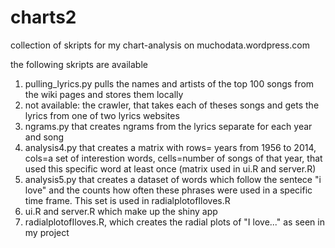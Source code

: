 # charts2
collection of skripts for my chart-analysis on muchodata.wordpress.com

the following skripts are available

1.  pulling_lyrics.py pulls the names and artists of the top 100 songs from the wiki pages and stores them locally
2.  not available: the crawler, that takes each of theses songs and gets the lyrics from one of two lyrics websites
3.  ngrams.py that creates ngrams from the lyrics separate for each year and song
4.  analysis4.py that creates a matrix with rows= years from 1956 to 2014, cols=a set of interestion words, cells=number of songs of that year, that used this specific word at least once (matrix used in ui.R and server.R)
5.  analysis5.py that creates a dataset of words which follow the sentece "i love" and the counts how often these phrases were used in a specific time frame. This set is used in radialplotofIloves.R
6.  ui.R and server.R which make up the shiny app
7.  radialplotofIloves.R, which creates the radial plots of "I love..." as seen in my project
